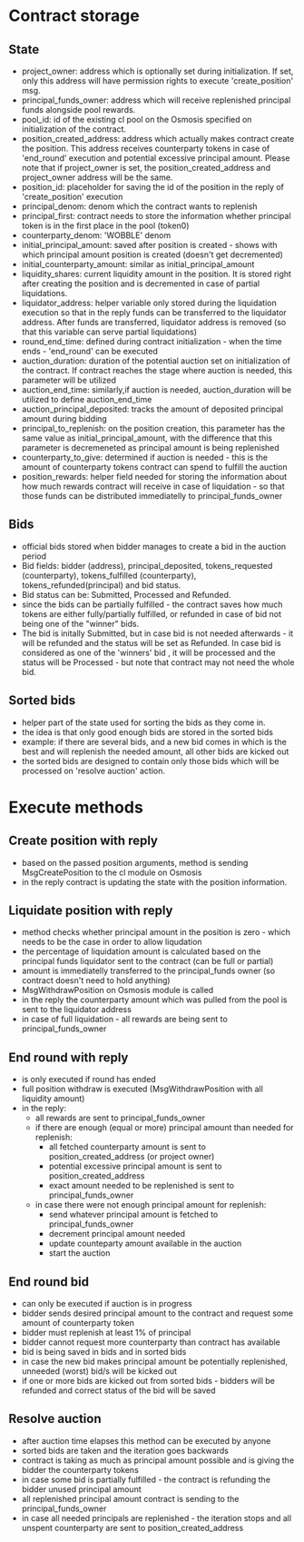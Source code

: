 # Contract storage

## State
- project_owner: address which is optionally set during initialization. If set, only this address will have permission rights to execute 'create_position' msg.
- principal_funds_owner: address which will receive replenished principal funds alongside pool rewards.
- pool_id: id of the existing cl pool on the Osmosis specified on initialization of the contract.
- position_created_address: address which actually makes contract create the position. This address receives counterparty tokens in case of 'end_round' execution and potential excessive principal amount. Please note that if project_owner is set, the position_created_address and project_owner address will be the same.
- position_id: placeholder for saving the id of the position in the reply of 'create_position' execution
- principal_denom: denom which the contract wants to replenish
- principal_first: contract needs to store the information whether principal token is in the first place in the pool (token0) 
- counterparty_denom: 'WOBBLE' denom
- initial_principal_amount: saved after position is created - shows with which principal amount position is created (doesn't get decremented)
- initial_counterparty_amount: similar as initial_principal_amount
- liquidity_shares: current liquidity amount in the position. It is stored right after creating the position and is decremented in case of partial liquidations.
- liquidator_address: helper variable only stored during the liquidation execution so that in the reply funds can be transferred to the liquidator address. After funds are transferred, liquidator address is removed (so that this variable can serve partial liquidations)
- round_end_time: defined during contract initialization - when the time ends - 'end_round' can be executed 
- auction_duration: duration of the potential auction set on initialization of the contract. If contract reaches the stage where auction is needed, this parameter will be utilized
- auction_end_time: similarly,if auction is needed, auction_duration will be utilized to define auction_end_time
- auction_principal_deposited: tracks the amount of deposited principal amount during bidding
- principal_to_replenish: on the position creation, this parameter has the same value as initial_principal_amount, with the difference that this parameter is decremeneted as principal amount is being replenished
- counterparty_to_give: determined if auction is needed - this is the amount of counterparty tokens contract can spend to fulfill the auction
- position_rewards: helper field needed for storing the information about how much rewards contract will receive in case of liquidation - so that those funds can be distributed immediatelly to principal_funds_owner

## Bids
 - official bids stored when bidder manages to create a bid in the auction period
 - Bid fields: bidder (address), principal_deposited, tokens_requested (counterparty), tokens_fulfilled (counterparty), tokens_refunded(principal) and bid status.
 - Bid status can be: Submitted, Processed and Refunded.
 - since the bids can be partially fulfilled - the contract saves how much tokens are either fully/partially fulfilled, or refunded in case of bid not being one of the "winner" bids.
 - The bid is initally Submitted, but in case bid is not needed afterwards - it will be refunded and the status will be set as Refunded. In case bid is considered as one of the 'winners' bid , it will be processed and the status will be Processed - but note that contract may not need the whole bid. 

## Sorted bids
 - helper part of the state used for sorting the bids as they come in.
 - the idea is that only good enough bids are stored in the sorted bids
 - example: if there are several bids, and a new bid comes in which is the best and will replenish the needed amount, all other bids are kicked out
 - the sorted bids are designed to contain only those bids which will be processed on 'resolve auction' action.

# Execute methods

## Create position with reply
 - based on the passed position arguments, method is sending MsgCreatePosition to the cl module on Osmosis
 - in the reply contract is updating the state with the position information.

## Liquidate position with reply
 - method checks whether principal amount in the position is zero - which needs to be the case in order to allow liqudation
 - the percentage of liquidation amount is calculated based on the principal funds liquidator sent to the contract (can be full or partial)
 - amount is immediatelly transferred to the principal_funds owner (so contract doesn't need to hold anything)
 - MsgWithdrawPosition on Osmosis module is called
 - in the reply the counterparty amount which was pulled from the pool is sent to the liquidator address
 - in case of full liquidation - all rewards are being sent to principal_funds_owner

## End round with reply
 - is only executed if round has ended
 - full position withdraw is executed (MsgWithdrawPosition with all liquidity amount)
 - in the reply:
   - all rewards are sent to principal_funds_owner
   - if there are enough (equal or more) principal amount than needed for replenish:
     - all fetched counterparty amount is sent to position_created_address (or project owner)
     - potential excessive principal amount is sent to position_created_address
     - exact amount needed to be replenished is sent to principal_funds_owner
   - in case there were not enough principal amount for replenish:
     - send whatever principal amount is fetched to principal_funds_owner
     - decrement principal amount needed 
     - update counteparty amount available in the auction
     - start the auction

## End round bid
 - can only be executed if auction is in progress
 - bidder sends desired principal amount to the contract and request some amount of counterparty token
 - bidder must replenish at least 1% of principal
 - bidder cannot request more counterparty than contract has available
 - bid is being saved in bids and in sorted bids 
 - in case the new bid makes principal amount be potentially replenished, unneeded (worst) bid/s will be kicked out 
 - if one or more bids are kicked out from sorted bids - bidders will be refunded and correct status of the bid will be saved

## Resolve auction
 - after auction time elapses this method can be executed by anyone
 - sorted bids are taken and the iteration goes backwards
 - contract is taking as much as principal amount possible and is giving the bidder the counterparty tokens
 - in case some bid is partially fulfilled - the contract is refunding the bidder unused principal amount
 - all replenished principal amount contract is sending to the principal_funds_owner
 - in case all needed principals are replenished - the iteration stops and all unspent counterparty are sent to position_created_address




